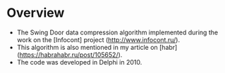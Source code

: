 # Overview
- The Swing Door data compression algorithm implemented during the work on the [Infocont] project (http://www.infocont.ru/).
- This algorithm is also mentioned in my article on [habr] (https://habrahabr.ru/post/105652/).
- The code was developed in Delphi in 2010.
